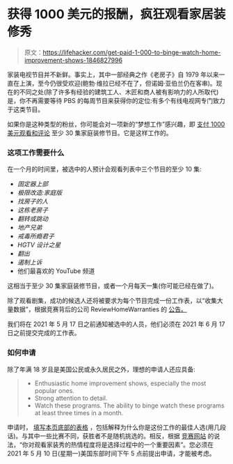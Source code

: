 # 获得 1000 美元的报酬，疯狂观看家居装修秀

> 原文：<https://lifehacker.com/get-paid-1-000-to-binge-watch-home-improvement-shows-1846827996>

家装电视节目并不新鲜。事实上，其中一部经典之作《老房子》自 1979 年以来一直在上演，至今仍很受欢迎(鲍勃·维拉已经不在了，但诺姆·亚伯兰仍在客串)。现在的不同之处(除了许多有经验的建筑工人、木匠和商人被有影响力的人所取代)是，你不再需要等待 PBS 的每周节目来获得你的定位:有多个有线电视网专门致力于这类节目。



如果你是这种类型的粉丝，你可能会对一项新的“梦想工作”感兴趣，即 [支付 1000 美元观看和评论](https://www.reviewhomewarranties.com/get-paid-to-watch-home-improvement-shows/) 至少 30 集家庭装修节目。它是这样工作的。

### 这项工作需要什么

在一个月的时间里，被选中的人预计会观看列表中三个节目的至少 10 集:

*   *固定器上部*
*   *极限改造:家庭版*
*   *找房子的人*
*   *这栋老房子*
*   *翻转或跳动*
*   *地产兄弟*
*   *戒毒所瘾君子*
*   *HGTV 设计之星*
*   *翻出*
*   *遏制上诉*
*   他们最喜欢的 YouTube 频道

这相当于至少 30 集家庭装修节目，或者一个月每天一集(你可能已经在做了)。

除了观看剧集，成功的候选人还将被要求为每个节目完成一份工作表，以“收集大量数据”，根据竞赛背后的公司 ReviewHomeWarranties 的 [公告。](https://www.reviewhomewarranties.com/get-paid-to-watch-home-improvement-shows/)

我们将在 2021 年 5 月 17 日之前通知被选中的人员，他们必须在 2021 年 6 月 17 日之前提交完成的工作表。

### 如何申请

除了年满 18 岁且是美国公民或永久居民之外，理想的申请人还应具备:

> *   Enthusiastic home improvement shows, especially the most popular ones.
> *   Strong attention to detail.
> *   Watch these programs. The ability to binge watch these programs at least three times in a month.

申请时， [填写本页底部的表格](https://www.reviewhomewarranties.com/get-paid-to-watch-home-improvement-shows/) ，包括解释为什么你是这份工作的最佳人选(用几段话)。与其中一些比赛不同，获胜者不是随机挑选的。相反，根据 [竞赛网站](https://www.reviewhomewarranties.com/get-paid-to-watch-home-improvement-shows/) 的说法，“你对观看家装秀的热情程度将是选择过程中的一个重要因素”。您必须在 2021 年 5 月 10 日(星期一)美国东部时间下午 5 点前提出申请，才能被考虑。